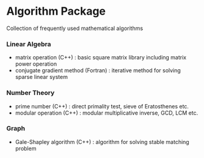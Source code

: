 # Algorithm Package
Collection of frequently used mathematical algorithms

### Linear Algebra
- matrix operation (C++) : basic square matrix library including matrix power operation
- conjugate gradient method (Fortran) : iterative method for solving sparse linear system

### Number Theory
- prime number (C++) : direct primality test, sieve of Eratosthenes etc.
- modular operation (C++) : modular multiplicative inverse, GCD, LCM etc.

### Graph
- Gale-Shapley algorithm (C++) : algorithm for solving stable matching problem
